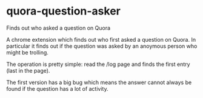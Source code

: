 # quora-question-asker
Finds out who asked a question on Quora

A chrome extension which finds out who first asked a question on 
Quora. In particular it finds out if the question was asked by an anoymous person who might be trolling.

The operation is pretty simple: read the /log page and finds the first entry (last in the page).

The first version has a big bug which means the answer cannot always be found if the question has a lot of activity. 
